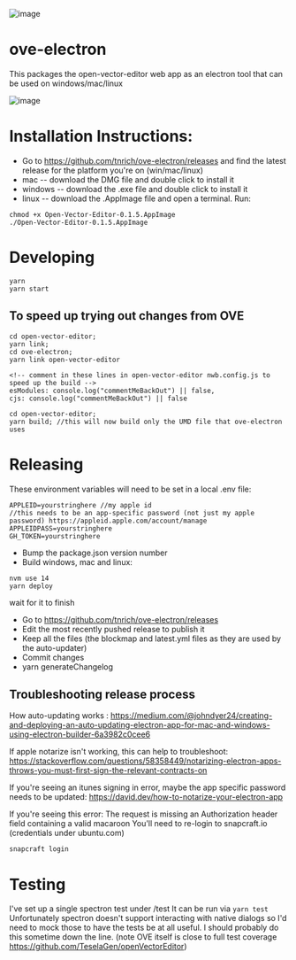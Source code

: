 ![image](https://user-images.githubusercontent.com/2730609/67169732-df3ca800-f348-11e9-8003-baa91cd8cfec.png)

# ove-electron

This packages the open-vector-editor web app as an electron tool that can be used on windows/mac/linux

![image](https://user-images.githubusercontent.com/2730609/67169717-c59b6080-f348-11e9-995a-89b7213428ff.png)

# Installation Instructions:

- Go to https://github.com/tnrich/ove-electron/releases and find the latest release for the platform you're on (win/mac/linux)
- mac -- download the DMG file and double click to install it
- windows -- download the .exe file and double click to install it
- linux -- download the .AppImage file and open a terminal. Run:

```
chmod +x Open-Vector-Editor-0.1.5.AppImage
./Open-Vector-Editor-0.1.5.AppImage
```

# Developing

```
yarn
yarn start
```

## To speed up trying out changes from OVE

```
cd open-vector-editor;
yarn link;
cd ove-electron;
yarn link open-vector-editor

<!-- comment in these lines in open-vector-editor nwb.config.js to speed up the build -->
esModules: console.log("commentMeBackOut") || false,
cjs: console.log("commentMeBackOut") || false

cd open-vector-editor;
yarn build; //this will now build only the UMD file that ove-electron uses
```

# Releasing

These environment variables will need to be set in a local .env file:

```
APPLEID=yourstringhere //my apple id
//this needs to be an app-specific password (not just my apple password) https://appleid.apple.com/account/manage
APPLEIDPASS=yourstringhere 
GH_TOKEN=yourstringhere
```

- Bump the package.json version number
- Build windows, mac and linux:
```
nvm use 14 
yarn deploy
```
wait for it to finish
- Go to https://github.com/tnrich/ove-electron/releases
- Edit the most recently pushed release to publish it
- Keep all the files (the blockmap and latest.yml files as they are used by the auto-updater)
- Commit changes
- yarn generateChangelog

## Troubleshooting release process

How auto-updating works :
https://medium.com/@johndyer24/creating-and-deploying-an-auto-updating-electron-app-for-mac-and-windows-using-electron-builder-6a3982c0cee6

If apple notarize isn't working, this can help to troubleshoot:
https://stackoverflow.com/questions/58358449/notarizing-electron-apps-throws-you-must-first-sign-the-relevant-contracts-on

If you're seeing an itunes signing in error, maybe the app specific password needs to be updated:
https://david.dev/how-to-notarize-your-electron-app

If you're seeing this error:
The request is missing an Authorization header field containing a valid macaroon
You'll need to re-login to snapcraft.io (credentials under ubuntu.com)

```
snapcraft login
```

# Testing

I've set up a single spectron test under /test
It can be run via `yarn test`
Unfortunately spectron doesn't support interacting with native dialogs so I'd need to mock those to have the tests be at all useful. I should probably do this sometime down the line. (note OVE itself is close to full test coverage https://github.com/TeselaGen/openVectorEditor)
